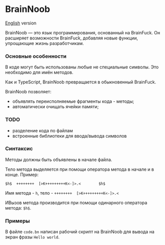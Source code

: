 ﻿# BrainNoob

[English](README.md) version

BrainNoob — это язык программирования, основанный на BrainFuck.
Он расширяет возможности BrainFuck, добавляя новые функции, упрощающие жизнь разработчикам.

### Основные особенности

В коде могут быть использованы любые не специальные символы. Это необходимо для имён методов.

Как и TypeScript, BrainNoob превращается в обыкновенный BrainFuck.

BrainNoob позволяет:

- объявлять переисполняемые фрагменты кода - методы;
- автоматически очищать ячейки памяти;

### TODO

- разделение кода по файлам
- встроенные библиотеки для ввода/вывода символов

### Синтаксис

Методы должны быть объявлены в начале файла.

Тело метода выделяется при помощи оператора метода в начале и в конце. Пример:

```bn
$h$  ++++++++  [>K+++++++++K<-]>.<        $h$
```

Имя метода - `h`, тело - `++++++++  [>K+++++++++K<-]>.<`

ИВызов метода производится при помощи одинарного оператора метода: `$h$`.


### Примеры
В файле `code.bn` написан рабочий скрипт на BrainNoob для вывода на экран фразы `Hello world`.